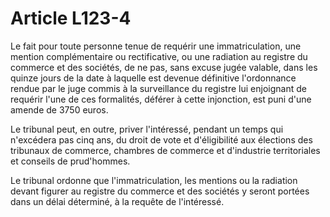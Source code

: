 # Article L123-4

Le fait pour toute personne tenue de requérir une immatriculation, une mention complémentaire ou rectificative, ou une radiation au registre du commerce et des sociétés, de ne pas, sans excuse jugée valable, dans les quinze jours de la date à laquelle est devenue définitive l'ordonnance rendue par le juge commis à la surveillance du registre lui enjoignant de requérir l'une de ces formalités, déférer à cette injonction, est puni d'une amende de 3750 euros.

Le tribunal peut, en outre, priver l'intéressé, pendant un temps qui n'excédera pas cinq ans, du droit de vote et d'éligibilité aux élections des tribunaux de commerce,      chambres de commerce et d'industrie territoriales et conseils de prud'hommes.

Le tribunal ordonne que l'immatriculation, les mentions ou la radiation devant figurer au registre du commerce et des sociétés y seront portées dans un délai déterminé, à la requête de l'intéressé.
